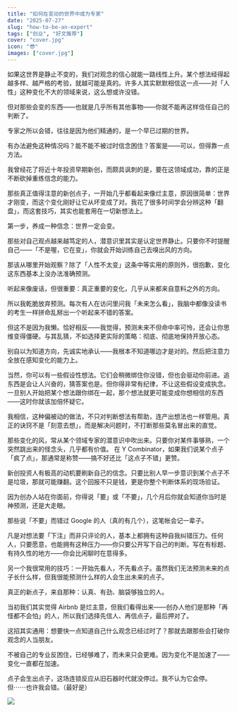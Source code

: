 ```yaml
---
title: "如何在变动的世界中成为专家"
date: "2025-07-27"
slug: "how-to-be-an-expert"
tags: ["创业", "好文推荐"]
cover: "cover.jpg"
icon: "😎"
images: ["cover.jpg"]
---
```

如果这世界是静止不变的，我们对观念的信心就能一路线性上升。某个想法经得起越多样、越严格的考验，就越可能是真的。许多人其实默默相信这一点——对「人性」这种变化不大的领域来说，这么想或许没错。



但对那些会变的东西——也就是几乎所有其他事物——你就不能再这样信任自己的判断了。



专家之所以会错，往往是因为他们精通的，是一个早已过期的世界。



有办法避免这种情况吗？能不能不被过时信念困住？答案是——可以，但得靠一点方法。



我曾经花了将近十年投资早期新创，而颇具讽刺的是，要在这领域成功，靠的正是不断砍掉重练信念的能力。



那些真正值得注意的新创点子，一开始几乎都看起来像烂主意，原因很简单：世界才刚变，而这个变化刚好让它从坏变成了对。我花了很多时间学会分辨这种「翻盘」，而这套技巧，其实也能套用在一切新想法上。



第一步，养成一种信念：世界一定会变。



那些对自己观点越来越笃定的人，潜意识里其实是认定世界静止。只要你不时提醒自己——「不是喔，它在变」，你就会开始训练自己去嗅出风的方向。



那该从哪里开始观察？除了「人性不太变」这条中等实用的原则外，很抱歉，变化这东西基本上没办法准确预测。



听起来像废话，但很重要：真正重要的变化，几乎从来都来自意料之外的方向。



所以我乾脆放弃预测。每次有人在访问里问我「未来怎么看」，我脑中都像没读书的考生一样拼命乱掰出一个听起来不错的答案。



但这不是因为我懒。恰好相反——我觉得，预测未来不但命中率可怜，还会让你思维变得僵硬。与其乱猜，不如选择更实际的策略：彻底、彻底地保持开放心态。



别自以为知道方向，先诚实地承认——我根本不知道哪边才是对的。然后把注意力全放在感知变化的能力上。



当然，你可以有一些假设性想法。它们会稍微绑住你没错，但也会驱动你前进。追东西是会让人兴奋的，猜答案也是。但你得非常有纪律，不让这些假设变成执念。
一旦别人开始把某个想法跟你绑在一起，那个想法就更可能变成你想相信的东西——这时你就该加倍怀疑它。



我相信，这种偏被动的做法，不只对判断想法有帮助，连产出想法也一样管用。真正的诀窍不是「刻意去想」，而是解决问题时，不打断那些莫名冒出来的直觉。



那些变化的风，常从某个领域专家的潜意识中吹出来。只要你对某件事够熟，一个突然跳出来的怪念头，几乎都有价值。
在 Y Combinator，如果我们说某个点子「疯了点」，那通常是称赞——搞不好还比「这点子不错」更赞。



新创投资人有极高的动机要刷新自己的信念。只要比别人早一步意识到某个点子不是垃圾，那就可能赚翻。这个回报不只是钱，更是你整个判断体系的现场验证。



因为创办人站在你面前，你得说「要」或「不要」，几个月后你就会知道你当时是神预测，还是大走眼。



那些说「不要」而错过 Google 的人（真的有几个），这笔帐会记一辈子。



凡是对想法要「下注」而非只评论的人，基本上都拥有这种自我纠错压力。任何人，只要愿意，也能拥有这种压力——你只要公开写下自己的判断。写在有标题、有持久性的地方——你会比闲聊时在意得多。



另一个我很常用的技巧：一开始先看人，不先看点子。虽然我们无法预测未来的点子长什么样，但我很能预测什么样的人会生出未来的点子。



真正的新点子，来自那种：认真、有劲、脑袋够独立的人。



当初我们其实觉得 Airbnb 是烂主意，但我们看得出来——创办人他们是那种「再怪都不会怕」的人，所以我们选择先信人、再信点子，最后押对了。



这招其实通用：想要快一点知道自己什么观念已经过时了？那就去跟那些会打破你观念的人当朋友。



不被自己的专业反困住，已经够难了，而未来只会更难。因为变化不是加速了——变化一直都在加速。



点子会生出点子，这场连锁反应从旧石器时代就没停过。我不认为它会停。
但⋯⋯也许我会错。（最好是）




![](https://prod-files-secure.s3.us-west-2.amazonaws.com/112d0858-5090-4d34-a606-b75eb8d65fd2/46476355-9cf3-4e99-9b7a-3531bc426380/1000202064.png?X-Amz-Algorithm=AWS4-HMAC-SHA256&X-Amz-Content-Sha256=UNSIGNED-PAYLOAD&X-Amz-Credential=ASIAZI2LB466TV4QDWQG%2F20251005%2Fus-west-2%2Fs3%2Faws4_request&X-Amz-Date=20251005T192401Z&X-Amz-Expires=3600&X-Amz-Security-Token=IQoJb3JpZ2luX2VjEOL%2F%2F%2F%2F%2F%2F%2F%2F%2F%2FwEaCXVzLXdlc3QtMiJGMEQCIE1HYnEs4oS8H3BloowNSyYz9F8z1RlRl5qHsYZ7DU2qAiAi0bBgsdk9Vi4dj9D8o5wBmak6w%2Bka5WHcxStj4yftqyr%2FAwh7EAAaDDYzNzQyMzE4MzgwNSIM%2BaIoLo%2B63bYoraTVKtwDOXRFw6KFce5leMpvGVpEGfvl8O2NC%2FEufoyVkxn7%2FD6xrbydgHydd67FWyNHkzqGBRBNocUAgRkYbuPyhjLDsI0qVzfa1V22b5wygmKm8IBnX06hic37ObDK9NMZHIcwY9dIhgtPwirnOvID4rrkPR%2BE04fI86gdYcQXXVMIdaBr7OzkkiXB%2B7wQBVRUgniZLthgqCg2fUb7XMczaX6CS74YCpAwj4R0oVoUrbNpxX04fBveD6frs3LbP86lfF9St2M6ErZkqTlOVn7VJfahntBf7LA8LSEhvfyxCC0u6htn1LCfVUeS17Jg%2B4YLEa32Bdu9GDxWajv%2F9YRXttvry%2B4d5jishELla%2FX9lmVjuJ27FyBaQqXUMaIC9rrq6ckNdGc6kxAUFBKDt1LBdTPJRPlU8qT23IFIvkqlzt37hSGBE5Ib5xH42jY0362OttYRi3mHAhAdDUe%2BnG4rJcInE3LyeEaDqPS%2BImo6nUcghAuKcjCdN68oWsc3r3cpbLR0nkxQJ7XN%2Fq%2BKddkH0UaPkEPXZHTRAxGNu0En17hWW9Qk6KIbmtfm%2BksdVoWMXTZrrxeSpp8NBlVrRGmocgiKoJmtVEjqYU4Jao8IlcYkmjYiCDSBmKNwQFaEuW8wyeiKxwY6pgE0hPhRZWNXP4B%2B%2BzVHG7eNL0ce8I%2F7wWm%2Fw1wzYNt1wvB7JUWun4D0GV8wD7RbRM6YhiO%2FLQtfrppzEHd%2FHHJejct7LAx16qHAU6oTbWPF54z1hbfYh7kwI1SFcEa3wRYOvt8IBtnarnIuKL6eLRLhbzQi8hAPBY%2FYIG17%2FxuUizuIXhWboQHASTgl3MZgpVDTUNLA93xofsWej4m%2FuBswD2v7xoxt&X-Amz-Signature=387487b3a805286e847c4f436262e563bdb0efef52022bfcb8d3dba9d4893680&X-Amz-SignedHeaders=host&x-amz-checksum-mode=ENABLED&x-id=GetObject)

